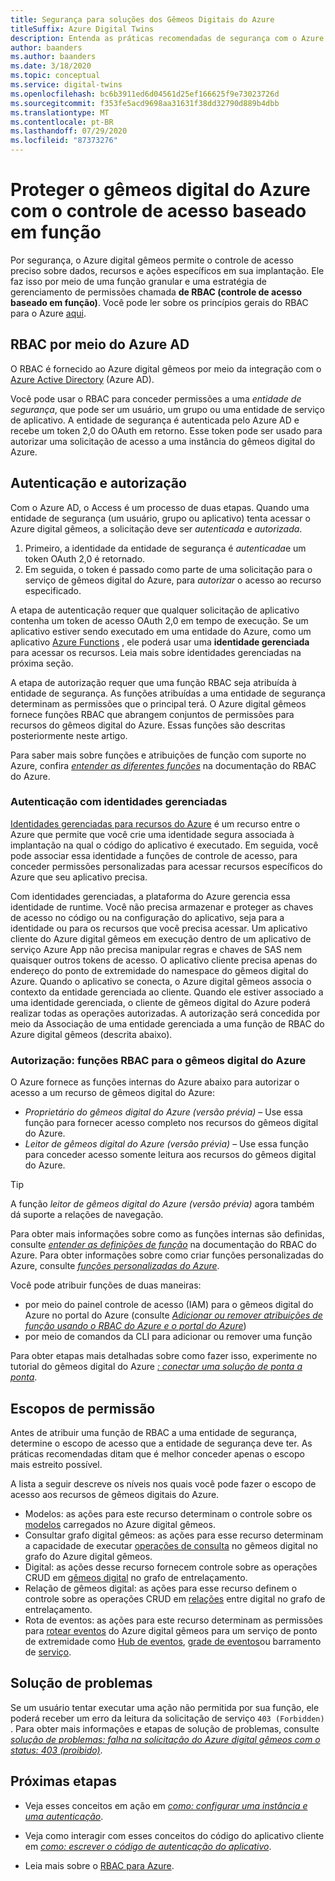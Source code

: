 ```yaml
---
title: Segurança para soluções dos Gêmeos Digitais do Azure
titleSuffix: Azure Digital Twins
description: Entenda as práticas recomendadas de segurança com o Azure digital gêmeos.
author: baanders
ms.author: baanders
ms.date: 3/18/2020
ms.topic: conceptual
ms.service: digital-twins
ms.openlocfilehash: bc6b3911ed6d04561d25ef166625f9e73023726d
ms.sourcegitcommit: f353fe5acd9698aa31631f38dd32790d889b4dbb
ms.translationtype: MT
ms.contentlocale: pt-BR
ms.lasthandoff: 07/29/2020
ms.locfileid: "87373276"
---
```

# <a name="secure-azure-digital-twins-with-role-based-access-control"></a>Proteger o gêmeos digital do Azure com o controle de acesso baseado em função

Por segurança, o Azure digital gêmeos permite o controle de acesso preciso sobre dados, recursos e ações específicos em sua implantação. Ele faz isso por meio de uma função granular e uma estratégia de gerenciamento de permissões chamada **de RBAC (controle de acesso baseado em função)**. Você pode ler sobre os princípios gerais do RBAC para o Azure [aqui](../role-based-access-control/overview.md).

## <a name="rbac-through-azure-ad"></a>RBAC por meio do Azure AD

O RBAC é fornecido ao Azure digital gêmeos por meio da integração com o [Azure Active Directory](../active-directory/fundamentals/active-directory-whatis.md) (Azure AD).

Você pode usar o RBAC para conceder permissões a uma *entidade de segurança*, que pode ser um usuário, um grupo ou uma entidade de serviço de aplicativo. A entidade de segurança é autenticada pelo Azure AD e recebe um token 2,0 do OAuth em retorno. Esse token pode ser usado para autorizar uma solicitação de acesso a uma instância do gêmeos digital do Azure.

## <a name="authentication-and-authorization"></a>Autenticação e autorização

Com o Azure AD, o Access é um processo de duas etapas. Quando uma entidade de segurança (um usuário, grupo ou aplicativo) tenta acessar o Azure digital gêmeos, a solicitação deve ser *autenticada* e *autorizada*. 

1. Primeiro, a identidade da entidade de segurança é *autenticada*e um token OAuth 2,0 é retornado.
2. Em seguida, o token é passado como parte de uma solicitação para o serviço de gêmeos digital do Azure, para *autorizar* o acesso ao recurso especificado.

A etapa de autenticação requer que qualquer solicitação de aplicativo contenha um token de acesso OAuth 2,0 em tempo de execução. Se um aplicativo estiver sendo executado em uma entidade do Azure, como um aplicativo [Azure Functions](../azure-functions/functions-overview.md) , ele poderá usar uma **identidade gerenciada** para acessar os recursos. Leia mais sobre identidades gerenciadas na próxima seção.

A etapa de autorização requer que uma função RBAC seja atribuída à entidade de segurança. As funções atribuídas a uma entidade de segurança determinam as permissões que o principal terá. O Azure digital gêmeos fornece funções RBAC que abrangem conjuntos de permissões para recursos do gêmeos digital do Azure. Essas funções são descritas posteriormente neste artigo.

Para saber mais sobre funções e atribuições de função com suporte no Azure, confira [*entender as diferentes funções*](../role-based-access-control/rbac-and-directory-admin-roles.md) na documentação do RBAC do Azure.

### <a name="authentication-with-managed-identities"></a>Autenticação com identidades gerenciadas

[Identidades gerenciadas para recursos do Azure](../active-directory/managed-identities-azure-resources/overview.md) é um recurso entre o Azure que permite que você crie uma identidade segura associada à implantação na qual o código do aplicativo é executado. Em seguida, você pode associar essa identidade a funções de controle de acesso, para conceder permissões personalizadas para acessar recursos específicos do Azure que seu aplicativo precisa.

Com identidades gerenciadas, a plataforma do Azure gerencia essa identidade de runtime. Você não precisa armazenar e proteger as chaves de acesso no código ou na configuração do aplicativo, seja para a identidade ou para os recursos que você precisa acessar. Um aplicativo cliente do Azure digital gêmeos em execução dentro de um aplicativo de serviço Azure App não precisa manipular regras e chaves de SAS nem quaisquer outros tokens de acesso. O aplicativo cliente precisa apenas do endereço do ponto de extremidade do namespace do gêmeos digital do Azure. Quando o aplicativo se conecta, o Azure digital gêmeos associa o contexto da entidade gerenciada ao cliente. Quando ele estiver associado a uma identidade gerenciada, o cliente de gêmeos digital do Azure poderá realizar todas as operações autorizadas. A autorização será concedida por meio da Associação de uma entidade gerenciada a uma função de RBAC do Azure digital gêmeos (descrita abaixo).

### <a name="authorization-rbac-roles-for-azure-digital-twins"></a>Autorização: funções RBAC para o gêmeos digital do Azure

O Azure fornece as funções internas do Azure abaixo para autorizar o acesso a um recurso de gêmeos digital do Azure:
* *Proprietário do gêmeos digital do Azure (versão prévia)* – Use essa função para fornecer acesso completo nos recursos do gêmeos digital do Azure.
* *Leitor de gêmeos digital do Azure (versão prévia)* – Use essa função para conceder acesso somente leitura aos recursos do gêmeos digital do Azure.

> [!TIP]
> A função *leitor de gêmeos digital do Azure (versão prévia)* agora também dá suporte a relações de navegação.

Para obter mais informações sobre como as funções internas são definidas, consulte [*entender as definições de função*](../role-based-access-control/role-definitions.md) na documentação do RBAC do Azure. Para obter informações sobre como criar funções personalizadas do Azure, consulte [*funções personalizadas do Azure*](../role-based-access-control/custom-roles.md).

Você pode atribuir funções de duas maneiras:
* por meio do painel controle de acesso (IAM) para o gêmeos digital do Azure no portal do Azure (consulte [*Adicionar ou remover atribuições de função usando o RBAC do Azure e o portal do Azure*](../role-based-access-control/role-assignments-portal.md))
* por meio de comandos da CLI para adicionar ou remover uma função

Para obter etapas mais detalhadas sobre como fazer isso, experimente no tutorial do gêmeos digital do Azure [*: conectar uma solução de ponta a ponta*](tutorial-end-to-end.md).

## <a name="permission-scopes"></a>Escopos de permissão

Antes de atribuir uma função de RBAC a uma entidade de segurança, determine o escopo de acesso que a entidade de segurança deve ter. As práticas recomendadas ditam que é melhor conceder apenas o escopo mais estreito possível.

A lista a seguir descreve os níveis nos quais você pode fazer o escopo de acesso aos recursos de gêmeos digitais do Azure.
* Modelos: as ações para este recurso determinam o controle sobre os [modelos](concepts-models.md) carregados no Azure digital gêmeos.
* Consultar grafo digital gêmeos: as ações para esse recurso determinam a capacidade de executar [operações de consulta](concepts-query-language.md) no gêmeos digital no grafo do Azure digital gêmeos.
* Digital: as ações desse recurso fornecem controle sobre as operações CRUD em [gêmeos digital](concepts-twins-graph.md) no grafo de entrelaçamento.
* Relação de gêmeos digital: as ações para esse recurso definem o controle sobre as operações CRUD em [relações](concepts-twins-graph.md) entre digital no grafo de entrelaçamento.
* Rota de eventos: as ações para este recurso determinam as permissões para [rotear eventos](concepts-route-events.md) do Azure digital gêmeos para um serviço de ponto de extremidade como [Hub de eventos](../event-hubs/event-hubs-about.md), [grade de eventos](../event-grid/overview.md)ou barramento de [serviço](../service-bus-messaging/service-bus-messaging-overview.md).

## <a name="troubleshooting"></a>Solução de problemas

Se um usuário tentar executar uma ação não permitida por sua função, ele poderá receber um erro da leitura da solicitação de serviço `403 (Forbidden)` . Para obter mais informações e etapas de solução de problemas, consulte [*solução de problemas: falha na solicitação do Azure digital gêmeos com o status: 403 (proibido)*](troubleshoot-error-403.md).

## <a name="next-steps"></a>Próximas etapas

* Veja esses conceitos em ação em [*como: configurar uma instância e uma autenticação*](how-to-set-up-instance-scripted.md).

* Veja como interagir com esses conceitos do código do aplicativo cliente em [*como: escrever o código de autenticação do aplicativo*](how-to-authenticate-client.md).

* Leia mais sobre o [RBAC para Azure](../role-based-access-control/overview.md).
